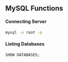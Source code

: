 ## MySQL Functions

#### Connecting Server
```bash
mysql -u root -p
```

#### Listing Databases
```sql
SHOW DATABASES;
```
